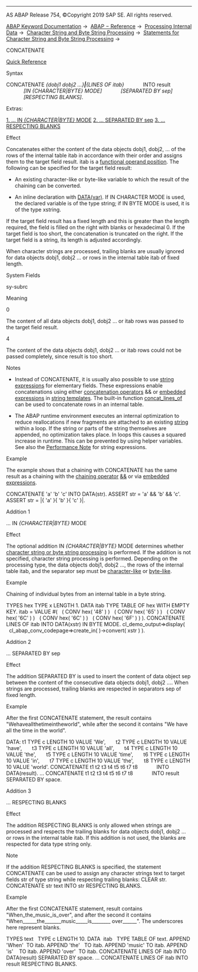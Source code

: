   

* * *

AS ABAP Release 754, ©Copyright 2019 SAP SE. All rights reserved.

[ABAP Keyword Documentation](https://help.sap.com/doc/abapdocu_754_index_htm/7.54/en-US/abenabap.htm) →  [ABAP − Reference](https://help.sap.com/doc/abapdocu_754_index_htm/7.54/en-US/abenabap_reference.htm) →  [Processing Internal Data](https://help.sap.com/doc/abapdocu_754_index_htm/7.54/en-US/abenabap_data_working.htm) →  [Character String and Byte String Processing](https://help.sap.com/doc/abapdocu_754_index_htm/7.54/en-US/abenabap_data_string.htm) →  [Statements for Character String and Byte String Processing](https://help.sap.com/doc/abapdocu_754_index_htm/7.54/en-US/abenstring_processing_statements.htm) → 

CONCATENATE

[Quick Reference](https://help.sap.com/doc/abapdocu_754_index_htm/7.54/en-US/abapconcatenate_shortref.htm)

Syntax

CONCATENATE *{*dobj1 dobj2 ...*}**|**{*LINES OF itab*}*
            INTO result
            *\[*IN *{*CHARACTER*|*BYTE*}* MODE*\]*
            *\[*SEPARATED BY sep*\]*
            *\[*RESPECTING BLANKS*\]*.

Extras:

[1\. ... IN *{*CHARACTER*|*BYTE*}* MODE](#!ABAP_ADDITION_1@1@)
[2\. ... SEPARATED BY sep](#!ABAP_ADDITION_2@2@)
[3\. ... RESPECTING BLANKS](#!ABAP_ADDITION_3@3@)

Effect

Concatenates either the content of the data objects dobj1, dobj2, ... of the rows of the internal table itab in accordance with their order and assigns them to the target field result. itab is a [functional operand position](https://help.sap.com/doc/abapdocu_754_index_htm/7.54/en-US/abenfunctional_position_glosry.htm "Glossary Entry"). The following can be specified for the target field result:

-   An existing character-like or byte-like variable to which the result of the chaining can be converted.
    
-   An inline declaration with [DATA(var)](https://help.sap.com/doc/abapdocu_754_index_htm/7.54/en-US/abendata_inline.htm). If IN CHARACTER MODE is used, the declared variable is of the type string; if IN BYTE MODE is used, it is of the type xstring.
    

If the target field result has a fixed length and this is greater than the length required, the field is filled on the right with blanks or hexadecimal 0. If the target field is too short, the concatenation is truncated on the right. If the target field is a string, its length is adjusted accordingly.

When character strings are processed, trailing blanks are usually ignored for data objects dobj1, dobj2 ... or rows in the internal table itab of fixed length.

System Fields

sy-subrc

Meaning

0

The content of all data objects dobj1, dobj2 ... or itab rows was passed to the target field result.

4

The content of the data objects dobj1, dobj2 ... or itab rows could not be passed completely, since result is too short.

Notes

-   Instead of CONCATENATE, it is usually also possible to use [string expressions](https://help.sap.com/doc/abapdocu_754_index_htm/7.54/en-US/abapcompute_string.htm) for elementary fields. These expressions enable concatenations using either [concatenation operators](https://help.sap.com/doc/abapdocu_754_index_htm/7.54/en-US/abenconcatenation_operator_glosry.htm "Glossary Entry") && or [embedded expressions](https://help.sap.com/doc/abapdocu_754_index_htm/7.54/en-US/abenstring_templates_expressions.htm) in [string templates](https://help.sap.com/doc/abapdocu_754_index_htm/7.54/en-US/abenstring_templates.htm). The built-in function [concat\_lines\_of](https://help.sap.com/doc/abapdocu_754_index_htm/7.54/en-US/abenconcatenation_functions.htm) can be used to concatenate rows in an internal table.
    
-   The ABAP runtime environment executes an internal optimization to reduce reallocations if new fragments are attached to an existing [string](https://help.sap.com/doc/abapdocu_754_index_htm/7.54/en-US/abenstring_glosry.htm "Glossary Entry") within a loop. If the string or parts of the string themselves are appended, no optimization takes place. In loops this causes a squared increase in runtime. This can be prevented by using helper variables. See also the [Performance Note](https://help.sap.com/doc/abapdocu_754_index_htm/7.54/en-US/abenstring_expr_perfo.htm) for string expressions.
    

Example

The example shows that a chaining with CONCATENATE has the same result as a chaining with the [chaining operator](https://help.sap.com/doc/abapdocu_754_index_htm/7.54/en-US/abenconcatenation_operator_glosry.htm "Glossary Entry") [&&](https://help.sap.com/doc/abapdocu_754_index_htm/7.54/en-US/abenstring_operators.htm) or via [embedded expressions](https://help.sap.com/doc/abapdocu_754_index_htm/7.54/en-US/abenstring_templates_expressions.htm).

CONCATENATE 'a' 'b' 'c' INTO DATA(str).
ASSERT str = 'a' && 'b' && 'c'.
ASSERT str = |{ 'a' }{ 'b' }{ 'c' }|.

Addition 1

... IN *{*CHARACTER*|*BYTE*}* MODE

Effect

The optional addition IN *{*CHARACTER*|*BYTE*}* MODE determines whether [character string or byte string processing](https://help.sap.com/doc/abapdocu_754_index_htm/7.54/en-US/abenstring_processing_statements.htm) is performed. If the addition is not specified, character string processing is performed. Depending on the processing type, the data objects dobj1, dobj2 ..., the rows of the internal table itab, and the separator sep must be [character-like](https://help.sap.com/doc/abapdocu_754_index_htm/7.54/en-US/abencharlike_data_object_glosry.htm "Glossary Entry") or [byte-like](https://help.sap.com/doc/abapdocu_754_index_htm/7.54/en-US/abenbyte_like_data_object_glosry.htm "Glossary Entry").

Example

Chaining of individual bytes from an internal table in a byte string.

TYPES hex TYPE x LENGTH 1.
DATA itab TYPE TABLE OF hex WITH EMPTY KEY.
itab = VALUE #(
  ( CONV hex( '48' ) )
  ( CONV hex( '65' ) )
  ( CONV hex( '6C' ) )
  ( CONV hex( '6C' ) )
  ( CONV hex( '6F' ) ) ).
CONCATENATE LINES OF itab INTO DATA(xstr) IN BYTE MODE.
cl\_demo\_output=>display(
  cl\_abap\_conv\_codepage=>create\_in( )->convert( xstr ) ).

Addition 2

... SEPARATED BY sep

Effect

The addition SEPARATED BY is used to insert the content of data object sep between the content of the consecutive data objects dobj1, dobj2 .... When strings are processed, trailing blanks are respected in separators sep of fixed length.

Example

After the first CONCATENATE statement, the result contains "Wehaveallthetimeintheworld", while after the second it contains "We have all the time in the world".

DATA: t1 TYPE c LENGTH 10 VALUE 'We',
      t2 TYPE c LENGTH 10 VALUE 'have',
      t3 TYPE c LENGTH 10 VALUE 'all',
      t4 TYPE c LENGTH 10 VALUE 'the',
      t5 TYPE c LENGTH 10 VALUE 'time',
      t6 TYPE c LENGTH 10 VALUE 'in',
      t7 TYPE c LENGTH 10 VALUE 'the',
      t8 TYPE c LENGTH 10 VALUE 'world'.
CONCATENATE t1 t2 t3 t4 t5 t6 t7 t8
            INTO DATA(result).
...
CONCATENATE t1 t2 t3 t4 t5 t6 t7 t8
            INTO result SEPARATED BY space.

Addition 3

... RESPECTING BLANKS

Effect

The addition RESPECTING BLANKS is only allowed when strings are processed and respects the trailing blanks for data objects dobj1, dobj2 ... or rows in the internal table itab. If this addition is not used, the blanks are respected for data type string only.

Note

If the addition RESPECTING BLANKS is specified, the statement CONCATENATE can be used to assign any character strings text to target fields str of type string while respecting trailing blanks: CLEAR str. CONCATENATE str text INTO str RESPECTING BLANKS.

Example

After the first CONCATENATE statement, result contains "When\_the\_music\_is\_over", and after the second it contains "When\_\_\_\_\_\_the\_\_\_\_\_\_\_music\_\_\_\_\_is\_\_\_\_\_\_\_\_ over\_\_\_\_\_\_". The underscores here represent blanks.

TYPES text   TYPE c LENGTH 10.
DATA  itab   TYPE TABLE OF text.
APPEND 'When'  TO itab.
APPEND 'the'   TO itab.
APPEND 'music' TO itab.
APPEND 'is'    TO itab.
APPEND 'over'  TO itab.
CONCATENATE LINES OF itab INTO DATA(result) SEPARATED BY space.
...
CONCATENATE LINES OF itab INTO result RESPECTING BLANKS.